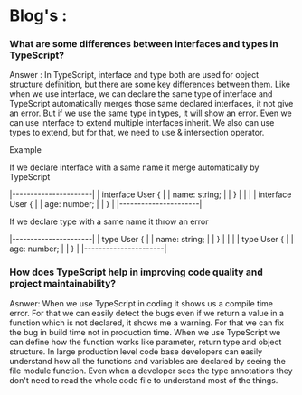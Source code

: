 <h1>Blog's :</h1>
<h3>What are some differences between interfaces and types in TypeScript?</h3>
<p>Answer : In TypeScript, interface and type both are used for object structure definition, but there are some key differences between them. Like when we use interface, we can declare the same type of interface and TypeScript automatically merges those same declared interfaces,
 it not give an error. But if we use the same type in types, it will show an error. Even we can use interface to extend multiple interfaces inherit. We also can use types to extend, but for that, we need to use & intersection operator.</p>
<p>Example</p>
<p>If we declare interface with a same name it merge automatically by TypeScript</p>
|----------------------|
| interface User {     |
|  name: string;       |
| }                    |
|                      |
| interface User {     |
|  age: number;        |
| }                    |       
|----------------------|

<p>If we declare type with a same name it throw an error</p>
|----------------------|
| type User {          |
|  name: string;       |
| }                    |
|                      |
| type User {          |
|  age: number;        |
| }                    |       
|----------------------|

<h3>How does TypeScript help in improving code quality and project maintainability?</h3>
<p>Asnwer: When we use TypeScript in coding it shows us a compile time error. For that we can easily detect the bugs even if we return a value in a function which is not declared, it shows me a warning. For that we can fix the bug in build time not in production time. When we use TypeScript we can define how the function works like parameter, return type and object structure. In large production level code base developers can easily understand how all the functions and variables are declared by seeing the file module function. Even when a developer sees the type annotations they don't need to read the whole code file to understand most of the things.</p>
